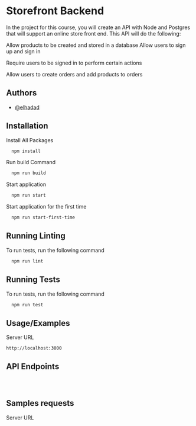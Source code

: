 
# Storefront Backend

In the project for this course, you will create an API with Node and Postgres that will support an online store front end. This API will do the following:

Allow products to be created and stored in a database
Allow users to sign up and sign in

Require users to be signed in to perform certain actions

Allow users to create orders and add products to orders



## Authors

- [@elhadad](https://github.com/elhaddad1)


## Installation

Install All Packages

```bash
  npm install
```

Run build Command 
```bash
  npm run build
```
Start application
    
```bash
  npm run start
```
Start application for the first time
    
```bash
  npm run start-first-time
```


## Running Linting

To run tests, run the following command

```bash
  npm run lint
```


## Running Tests

To run tests, run the following command

```bash
  npm run test
```


## Usage/Examples

Server URL

```URL
http://localhost:3000

```
## API Endpoints

```URL



```



##  Samples requests

Server URL

```URL


```